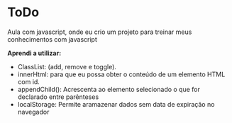 <div>
    <h1>ToDo</h1>

<p>Aula com javascript, onde eu crio um projeto para treinar meus conhecimentos com javascript</p>

<p><strong>Aprendi a utilizar:</strong></p>

<ul>
    <li>ClassList: (add, remove e toggle).</li>
    <li>innerHtml: para que eu possa obter o conteúdo de um elemento HTML com id.</li>
    <li>appendChild(): Acrescenta ao elemento selecionado o que for declarado entre parênteses</li>
    <li>localStorage: Permite aramazenar dados sem data de expiração no navegador</li>
</ul>

</div>
